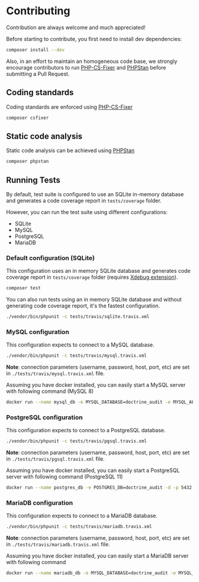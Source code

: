 # Contributing

Contribution are always welcome and much appreciated! 

Before starting to contribute, you first need to install dev dependencies:

```bash
composer install --dev
```

Also, in an effort to maintain an homogeneous code base, we strongly encourage contributors 
to run [PHP-CS-Fixer](https://github.com/FriendsOfPHP/PHP-CS-Fixer) and [PHPStan](https://github.com/phpstan/phpstan)
before submitting a Pull Request.


## Coding standards
Coding standards are enforced using [PHP-CS-Fixer](https://github.com/FriendsOfPHP/PHP-CS-Fixer)

```bash
composer csfixer
```


## Static code analysis
Static code analysis can be achieved using [PHPStan](https://github.com/phpstan/phpstan)

```bash
composer phpstan
```


## Running Tests
By default, test suite is configured to use an SQLite in-memory database and generates 
a code coverage report in `tests/coverage` folder.

However, you can run the test suite using different configurations:
- SQLite
- MySQL
- PostgreSQL
- MariaDB


### Default configuration (SQLite)
This configuration uses an in memory SQLite database and generates code coverage report 
in `tests/coverage` folder (requires [Xdebug extension](https://xdebug.org/docs/install#configure-php)).

```bash
composer test
```

You can also run tests using an in memory SQLite database and without generating code coverage report, 
it's the fastest configuration.

```bash
./vendor/bin/phpunit -c tests/travis/sqlite.travis.xml 
```


### MySQL configuration
This configuration expects to connect to a MySQL database.

```bash
./vendor/bin/phpunit -c tests/travis/mysql.travis.xml 
```

**Note**: connection parameters (username, password, host, port, etc) are set in `./tests/travis/mysql.travis.xml` file.

Assuming you have docker installed, you can easily start a MySQL server with following command (MySQL 8)

```bash
docker run --name mysql_db -e MYSQL_DATABASE=doctrine_audit -e MYSQL_ALLOW_EMPTY_PASSWORD=1 -d -p 3306:3306 mysql --default-authentication-plugin=mysql_native_password
```


### PostgreSQL configuration
This configuration expects to connect to a PostgreSQL database.

```bash
./vendor/bin/phpunit -c tests/travis/pgsql.travis.xml 
```

**Note**: connection parameters (username, password, host, port, etc) are set in `./tests/travis/pgsql.travis.xml` file.

Assuming you have docker installed, you can easily start a PostgreSQL server with following command (PostgreSQL 11)

```bash
docker run --name postgres_db -e POSTGRES_DB=doctrine_audit -d -p 5432:5432 postgres
```


### MariaDB configuration
This configuration expects to connect to a MariaDB database.

```bash
./vendor/bin/phpunit -c tests/travis/mariadb.travis.xml 
```

**Note**: connection parameters (username, password, host, port, etc) are set in `./tests/travis/mariadb.travis.xml` file.

Assuming you have docker installed, you can easily start a MariaDB server with following command

```bash
docker run --name mariadb_db -e MYSQL_DATABASE=doctrine_audit -e MYSQL_ALLOW_EMPTY_PASSWORD=1 -p 3306:3306 mariadb
```
